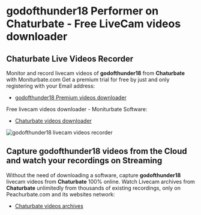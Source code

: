 # godofthunder18 Performer on Chaturbate - Free LiveCam videos downloader

## Chaturbate Live Videos Recorder

Monitor and record livecam videos of **godofthunder18** from **Chaturbate** with Moniturbate.com
Get a premium trial for free by just and only registering with your Email address:
* [godofthunder18 Premium videos downloader](https://moniturbate.com/request-demo-licence-key.html)

Free livecam videos downloader - Moniturbate Software:
* [Chaturbate videos downloader](https://moniturbate.com/moniturbate-download-software.html)

![godofthunder18 livecam videos recorder](https://peachurnet.com/templates/moniturbate-software.png)


## Capture godofthunder18 videos from the Cloud and watch your recordings on Streaming

Without the need of downloading a software, capture **godofthunder18** livecam videos from **Chaturbate** 100% online.
Watch Livecam archives from **Chaturbate** unlimitedly from thousands of existing recordings, only on Peachurbate.com and its websites network:
* [Chaturbate videos archives](https://peachurnet.com/)
